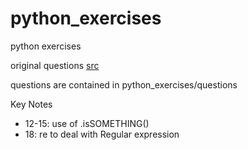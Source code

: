 # python_exercises
python exercises

original questions [src](https://github.com/zhiwehu/Python-programming-exercises)

questions are contained in python_exercises/questions

Key Notes

* 12-15: use of .isSOMETHING()
* 18: re to deal with Regular expression